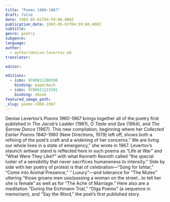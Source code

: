 ```yaml
---
title: "Poems 1960-1967"
draft: false
date: 1983-05-01T04:59:00.000Z
publication_date: 1983-05-01T04:59:00.000Z
subtitle:
genre: poetry
subgenre:
language:
author:
  - author/denise-levertov.md
translator:

editor:

editions:
  - isbn: 9780811208598
    binding: paperback
  - isbn: 9780811222501
    binding: ebook
featured_image_path:
_slug: poems-1960-1967
---
```


Denise Levertov’s _Poems 1960-1967_ brings together all of the poetry first published in _The Jacob’s Ladder_ (1961), _O Taste and See_ (1964), and _The Sorrow Dance_ (1967). This new compilation, beginning where her _Collected Earlier Poems 1940-1960_ (New Directions, 1979) left off, shows both a refining of the poet’s craft and a widening of her concerns.” We are living our whole lives in a state of emergency,” she wrote in 1967. Levertov’s staunch antiwar stand is reflected here in such poems as “Life at War” and “What Were They Like?” with what Kenneth Rexroth called “the special luster of a sensibility that never sacrifices humaneness to intensity.” Side by side with her poetry of protest is that of celebration—“Song for Ishtar,” “Come into Animal Presence,” “ Luxury”—and tolerance for “The Mutes” uttering “those groans men use/passing a woman on the street…to tell her she is female” as well as for “The Ache of Marriage.” Here also are a meditation “During the Eichmann Trial,” “Olga Poems” (a sequence in memoriam), and “Say the Word,” the poet’s first published story.

